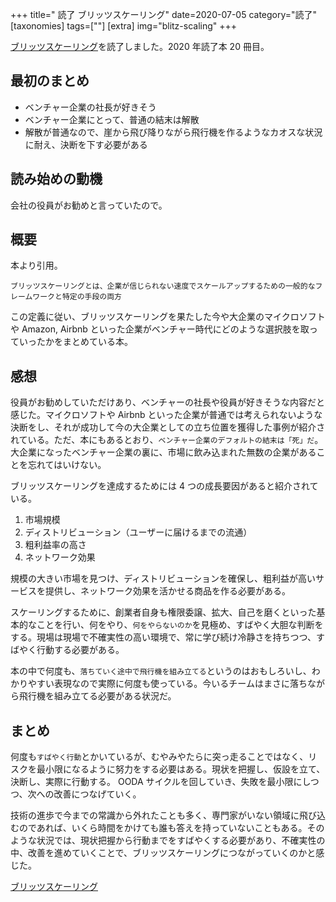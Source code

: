 +++
title=" 読了 ブリッツスケーリング"
date=2020-07-05
category="読了"
[taxonomies]
tags=[""]
[extra]
img="blitz-scaling"
+++

[ブリッツスケーリング](https://amzn.to/3gu8ivU)を読了しました。2020 年読了本 20 冊目。

## 最初のまとめ

* ベンチャー企業の社長が好きそう
* ベンチャー企業にとって、普通の結末は解散
* 解散が普通なので、崖から飛び降りながら飛行機を作るようなカオスな状況に耐え、決断を下す必要がある

## 読み始めの動機

会社の役員がお勧めと言っていたので。

## 概要

本より引用。
```
ブリッツスケーリングとは、企業が信じられない速度でスケールアップするための一般的なフレームワークと特定の手段の両方
```

この定義に従い、ブリッツスケーリングを果たした今や大企業のマイクロソフトや Amazon, Airbnb といった企業がベンチャー時代にどのような選択肢を取っていったかをまとめている本。 

## 感想

役員がお勧めしていただけあり、ベンチャーの社長や役員が好きそうな内容だと感じた。マイクロソフトや Airbnb といった企業が普通では考えられないような決断をし、それが成功して今の大企業としての立ち位置を獲得した事例が紹介されている。ただ、本にもあるとおり、`ベンチャー企業のデフォルトの結末は「死」だ`。大企業になったベンチャー企業の裏に、市場に飲み込まれた無数の企業があることを忘れてはいけない。

ブリッツスケーリングを達成するためには 4 つの成長要因があると紹介されている。
1. 市場規模
2. ディストリビューション（ユーザーに届けるまでの流通）
3. 粗利益率の高さ
4. ネットワーク効果

規模の大きい市場を見つけ、ディストリビューションを確保し、粗利益が高いサービスを提供し、ネットワーク効果を活かせる商品を作る必要がある。

スケーリングするために、創業者自身も権限委譲、拡大、自己を磨くといった基本的なことを行い、何をやり、`何をやらないのか`を見極め、すばやく大胆な判断をする。現場は現場で不確実性の高い環境で、常に学び続け冷静さを持ちつつ、すばやく行動する必要がある。

本の中で何度も、`落ちていく途中で飛行機を組み立てる`というのはおもしろいし、わかりやすい表現なので実際に何度も使っている。今いるチームはまさに落ちながら飛行機を組み立てる必要がある状況だ。

## まとめ

何度も`すばやく行動`とかいているが、むやみやたらに突っ走ることではなく、リスクを最小限になるように努力をする必要はある。現状を把握し、仮設を立て、決断し、実際に行動する。 OODA サイクルを回していき、失敗を最小限にしつつ、次への改善につなげていく。

技術の進歩で今までの常識から外れたことも多く、専門家がいない領域に飛び込むのであれば、いくら時間をかけても誰も答えを持っていないこともある。そのような状況では、現状把握から行動までをすばやくする必要があり、不確実性の中、改善を進めていくことで、ブリッツスケーリングにつながっていくのかと感じた。

[ブリッツスケーリング](https://amzn.to/3gu8ivU)
